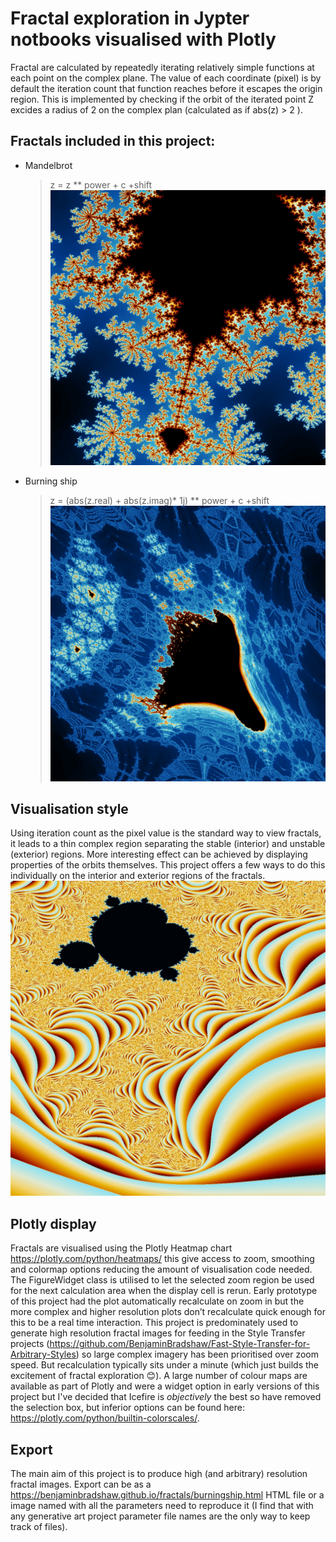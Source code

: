 # Fractal exploration in Jypter notbooks visualised with Plotly
Fractal are calculated by repeatedly iterating relatively simple functions at each point on the complex plane. 
The value of each coordinate (pixel) is by default the iteration count that function reaches before it escapes the origin region. 
This is implemented by checking if the orbit of the iterated point Z excides a radius of 2 on the complex plan (calculated as if abs(z) > 2 ).

## Fractals included in this project:
- Mandelbrot
  > z = z ** power + c +shift
  ![alt text](https://raw.githubusercontent.com/BenjaminBradshaw/fractals/master/20200910-124134.jpeg "Mandelbrot")
  
- Burning ship
  >  z = (abs(z.real) + abs(z.imag)* 1j) ** power + c +shift
![alt text](https://raw.githubusercontent.com/BenjaminBradshaw/fractals/master/20200910-140517.jpeg "Burning ship")

## Visualisation style
Using iteration count as the pixel value is the standard way to view fractals, it leads to a thin complex region separating the stable (interior) and unstable (exterior) regions. More interesting effect can be achieved by displaying properties of the orbits themselves. This project offers a few ways to do this individually on the interior and exterior regions of the fractals.
![alt text](https://raw.githubusercontent.com/BenjaminBradshaw/fractals/master/20200910-201450.jpeg "Exterior orbit distance")

## Plotly display 
Fractals are visualised using the Plotly Heatmap chart https://plotly.com/python/heatmaps/ this give access to zoom, smoothing and colormap options reducing the amount of visualisation code needed. The FigureWidget class is utilised to let the selected zoom region be used for the next calculation area when the display cell is rerun. Early prototype of this project had the plot automatically recalculate on zoom in but the more complex and higher resolution plots don’t recalculate quick enough for this to be a real time interaction. This project is predominately used to generate high resolution fractal images for feeding in the Style Transfer projects  (https://github.com/BenjaminBradshaw/Fast-Style-Transfer-for-Arbitrary-Styles) so large complex imagery has been prioritised over zoom speed. But recalculation typically sits under a minute (which just builds the excitement of fractal exploration 😊). A large number of colour maps are available as part of Plotly and were a widget option in early versions of this project but I've decided that Icefire is *objectively* the best so have removed the selection box, but inferior  options can be found here: https://plotly.com/python/builtin-colorscales/.

## Export
The main aim of this project is to produce high (and arbitrary) resolution fractal images. Export can be as a https://benjaminbradshaw.github.io/fractals/burningship.html HTML file or a image named with all the parameters need to reproduce it (I find that with any generative art project parameter file names are the only way to keep track of files). 

